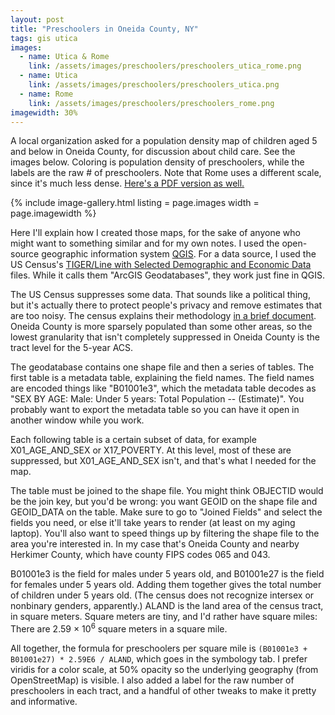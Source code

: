 ```yaml
---
layout: post
title: "Preschoolers in Oneida County, NY"
tags: gis utica
images:
  - name: Utica & Rome
    link: /assets/images/preschoolers/preschoolers_utica_rome.png
  - name: Utica
    link: /assets/images/preschoolers/preschoolers_utica.png
  - name: Rome
    link: /assets/images/preschoolers/preschoolers_rome.png
imagewidth: 30%
---
```


A local organization asked for a population density map of children aged 5 and below in Oneida County, for discussion about child care. See the images below. Coloring is population density of preschoolers, while the labels are the raw # of preschoolers. Note that Rome uses a different scale, since it's much less dense. [Here's a PDF version as well.](/assets/preschoolers/utica_rome_preschoolers_density.pdf)

{% include image-gallery.html listing = page.images width = page.imagewidth %}

<!--more-->
Here I'll explain how I created those maps, for the sake of anyone who might want to something similar and for my own notes. I used the open-source geographic information system [QGIS](https://qgis.org/). For a data source, I used the US Census's [TIGER/Line with Selected Demographic and Economic Data](https://www.census.gov/geographies/mapping-files/time-series/geo/tiger-data.html) files. While it calls them "ArcGIS Geodatabases", they work just fine in QGIS.

The US Census suppresses some data. That sounds like a political thing, but it's actually there to protect people's privacy and remove estimates that are too noisy.  The census explains their methodology [in a brief document](https://www.census.gov/programs-surveys/acs/technical-documentation/data-suppression.html). Oneida County is more sparsely populated than some other areas, so the lowest granularity that isn't completely suppressed in Oneida County is the tract level for the 5-year ACS.

The geodatabase contains one shape file and then a series of tables. The first table is a metadata table, explaining the field names. The field names are encoded things like "B01001e3", which the metadata table decodes as "SEX BY AGE: Male: Under 5 years: Total Population -- (Estimate)". You probably want to export the metadata table so you can have it open in another window while you work.

Each following table is a certain subset of data, for example X01_AGE_AND_SEX or X17_POVERTY. At this level, most of these are suppressed, but X01_AGE_AND_SEX isn't, and that's what I needed for the map.

The table must be joined to the shape file. You might think OBJECTID would be the join key, but you'd be wrong: you want GEOID on the shape file and GEOID_DATA on the table. Make sure to go to "Joined Fields" and select the fields you need, or else it'll take years to render (at least on my aging laptop). You'll also want to speed things up by filtering the shape file to the area you're interested in. In my case that's Oneida County and nearby Herkimer County, which have county FIPS codes 065 and 043.

B01001e3 is the field for males under 5 years old, and B01001e27 is the field for females under 5 years old. Adding them together gives the total number of children under 5 years old. (The census does not recognize intersex or nonbinary genders, apparently.) ALAND is the land area of the census tract, in square meters. Square meters are tiny, and I'd rather have square miles: There are 2.59 × 10<sup>6</sup> square meters in a square mile.

All together, the formula for preschoolers per square mile is `(B01001e3 + B01001e27) * 2.59E6 / ALAND`, which goes in the symbology tab. I prefer viridis for a color scale, at 50% opacity so the underlying geography (from OpenStreetMap) is visible. I also added a label for the raw number of preschoolers in each tract, and a handful of other tweaks to make it pretty and informative.
